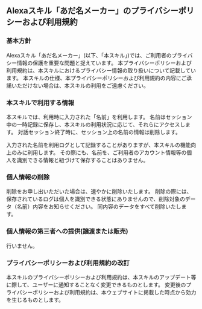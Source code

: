 ## Alexaスキル「あだ名メーカー」のプライバシーポリシーおよび利用規約

### 基本方針

Alexaスキル「あだ名メーカー」(以下、「本スキル」)では、ご利用者のプライバシー情報の保護を重要な問題と捉えています。
本プライバシーポリシーおよび利用規約は、本スキルにおけるプライバシー情報の取り扱いについて記載しています。
本スキルの仕様、本プライバシーポリシーおよび利用規約の内容にご承諾いただけない場合は、本スキルの利用をご遠慮ください。

### 本スキルで利用する情報

本スキルでは、利用時に入力された「名前」を利用します。
名前はセッション中の一時記録に保存し、本スキルの利用状況に応じて、それらにアクセスします。
対話セッション終了時に、セッション上の名前の情報は削除します。

入力された名前を利用ログとして記録することがありますが、本スキルの機能向上のみに利用します。
その際にも、名前を、ご利用者のアカウント情報等の個人を識別できる情報と紐づけて保存することはありません。

### 個人情報の削除

削除をお申し出いただいた場合は、速やかに削除いたします。
削除の際には、保存されているログは個人を識別できる状態にありませんので、削除対象のデータ（名前）内容をお知らせください。
同内容のデータをすべて削除いたします。

### 個人情報の第三者への提供(譲渡または販売)

行いません。

### プライバシーポリシーおよび利用規約の改訂

本スキルのプライバシーポリシーおよび利用規約は、本スキルのアップデート等に際して、ユーザーに通知することなく変更できるものとします。
変更後のプライバシーポリシーおよび利用規約は、本ウェブサイトに掲載した時点から効力を生じるものとします。
